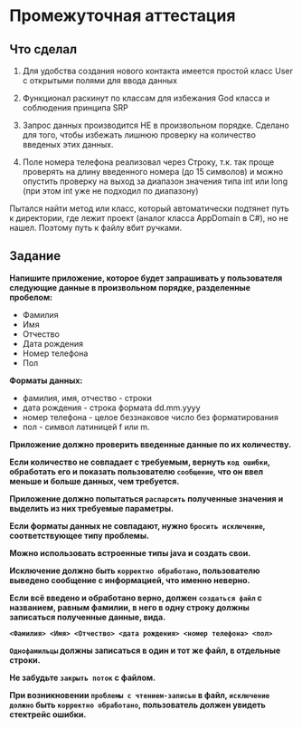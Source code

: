 # Промежуточная аттестация

## Что сделал

1. Для удобства создания нового контакта имеется простой класс User с открытыми полями для ввода данных

2. Функционал раскинут по классам для избежания God класса и соблюдения принципа SRP

3. Запрос данных производится НЕ в произвольном порядке. Сделано для того, чтобы избежать лишнюю проверку на количество введеных этих данных.

4. Поле номера телефона реализовал через Строку, т.к. так проще проверять на длину введенного номера (до 15 символов) и можно опустить проверку на выход за диапазон значения типа int или long (при этом int уже не подходил по диапазону)

Пытался найти метод или класс, который автоматически подтянет путь к директории, где лежит проект (аналог класса AppDomain в C#), но не нашел. Поэтому путь к файлу вбит ручками.

## Задание
**Напишите приложение, которое будет запрашивать у пользователя следующие данные в произвольном порядке, разделенные пробелом:**
- Фамилия 
- Имя 
- Отчество 
- Дата рождения 
- Номер телефона 
- Пол

**Форматы данных:**
- фамилия, имя, отчество - строки
- дата рождения - строка формата dd.mm.yyyy
- номер телефона - целое беззнаковое число без форматирования
- пол - символ латиницей f или m.

**Приложение должно проверить введенные данные по их количеству.** 

**Если количество не совпадает с требуемым, вернуть `код ошибки`, обработать его и показать пользователю `сообщение`, что он ввел меньше и больше данных, чем требуется.**

**Приложение должно попытаться `распарсить` полученные значения и выделить из них требуемые параметры.** 

**Если форматы данных не совпадают, нужно `бросить исключение`, соответствующее типу проблемы.**

**Можно использовать встроенные типы java и создать свои.**

**Исключение должно быть `корректно обработано`, пользователю выведено сообщение с информацией, что именно неверно.**

**Если всё введено и обработано верно, должен `создаться файл` с названием, равным фамилии, в него в одну строку должны записаться полученные данные, вида.**

**`<Фамилия> <Имя> <Отчество> <дата рождения> <номер телефона> <пол>`**

**`Однофамильцы` должны записаться в один и тот же файл, в отдельные строки.**

**Не забудьте `закрыть поток` с файлом.**

**При возникновении `проблемы с чтением-записью` в файл, `исключение должно` быть `корректно обработано`, пользователь должен увидеть стектрейс ошибки.**